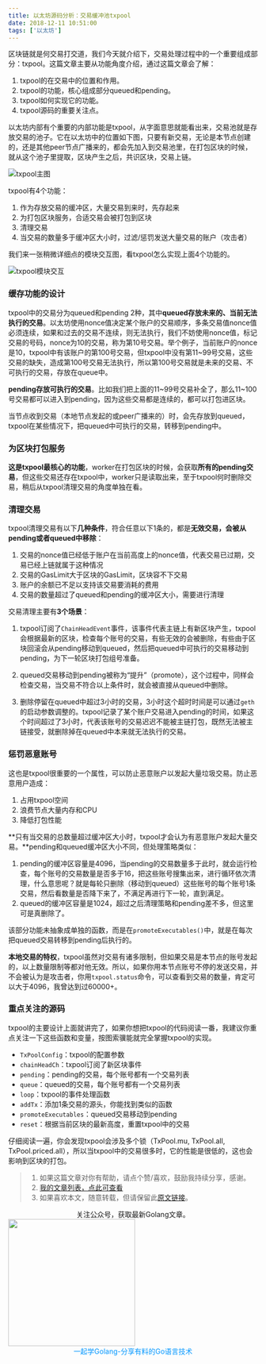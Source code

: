 ```yaml
---
title: 以太坊源码分析：交易缓冲池txpool
date: 2018-12-11 10:51:00
tags: ['以太坊']
---
```



区块链就是何交易打交道，我们今天就介绍下，交易处理过程中的一个重要组成部分：txpool。这篇文章主要从功能角度介绍，通过这篇文章会了解：

1. txpool的在交易中的位置和作用。
2. txpool的功能，核心组成部分queued和pending。
3. txpool如何实现它的功能。
4. txpool源码的重要关注点。

<!-- more -->

以太坊内部有个重要的内部功能是txpool，从字面意思就能看出来，交易池就是存放交易的池子。它在以太坊中的位置如下图，只要有新交易，无论是本节点创建的，还是其他peer节点广播来的，都会先加入到交易池里，在打包区块的时候，就从这个池子里提取，区块产生之后，共识区块，交易上链。

![txpool主图](http://cdn.lessisbetter.site/2018/txpool主图.png)

txpool有4个功能：

1. 作为存放交易的缓冲区，大量交易到来时，先存起来
2. 为打包区块服务，合适交易会被打包到区块
3. 清理交易
4. 当交易的数量多于缓冲区大小时，过滤/惩罚发送大量交易的账户（攻击者）



我们来一张稍微详细点的模块交互图，看txpool怎么实现上面4个功能的。

![txpool模块交互](http://cdn.lessisbetter.site/2018/txpool模块交互.png)

### 缓存功能的设计

txpool中的交易分为queued和pending 2种，其中**queued存放未来的、当前无法执行的交易**。以太坊使用nonce值决定某个账户的交易顺序，多条交易值nonce值必须连续，如果和过去的交易不连续，则无法执行，我们不妨使用nonce值，标记交易的号码，nonce为10的交易，称为第10号交易。举个例子，当前账户的nonce是10，txpool中有该账户的第100号交易，但txpool中没有第11~99号交易，这些交易的缺失，造成第100号交易无法执行，所以第100号交易就是未来的交易、不可执行的交易，存放在queue中。

**pending存放可执行的交易**。比如我们把上面的11~99号交易补全了，那么11~100号交易都可以进入到pending，因为这些交易都是连续的，都可以打包进区块。

当节点收到交易（本地节点发起的或peer广播来的）时，会先存放到queued，txpool在某些情况下，把queued中可执行的交易，转移到pending中。

### 为区块打包服务

**这是txpool最核心的功能**，worker在打包区块的时候，会获取**所有的pending交易**，但这些交易还存在txpool中，worker只是读取出来，至于txpool何时删除交易，稍后从txpool清理交易的角度单独在看。

### 清理交易

txpool清理交易有以下**几种条件**，符合任意以下1条的，都是**无效交易，会被从pending或者queued中移除**：

1. 交易的nonce值已经低于账户在当前高度上的nonce值，代表交易已过期，交易已经上链就属于这种情况
2. 交易的GasLimit大于区块的GasLimit，区块容不下交易
3. 账户的余额已不足以支持该交易要消耗的费用
4. 交易的数量超过了queued和pending的缓冲区大小，需要进行清理

交易清理主要有**3个场景**：

1. txpool订阅了`ChainHeadEvent`事件，该事件代表主链上有新区块产生，txpool会根据最新的区块，检查每个账号的交易，有些无效的会被删除，有些由于区块回滚会从pending移动到queued，然后把queued中可执行的交易移动到pending，为下一轮区块打包组号准备。

1. queued交易移动到pending被称为“提升”（promote），这个过程中，同样会检查交易，当交易不符合以上条件时，就会被直接从queued中删除。
2. 删除停留在queued中超过3小时的交易，3小时这个超时时间是可以通过`geth`的启动参数调整的。txpool记录了某个账户交易进入pending的时间，如果这个时间超过了3小时，代表该账号的交易迟迟不能被主链打包，既然无法被主链接受，就删除掉在queued中本来就无法执行的交易。

### 惩罚恶意账号

这也是txpool很重要的一个属性，可以防止恶意账户以发起大量垃圾交易。防止恶意用户造成：

1. 占用txpool空间
2. 浪费节点大量内存和CPU
3. 降低打包性能

**只有当交易的总数量超过缓冲区大小时，txpool才会认为有恶意账户发起大量交易。**pending和queued缓冲区大小不同，但处理策略类似：

1. pending的缓冲区容量是4096，当pending的交易数量多于此时，就会运行检查，每个账号的交易数量是否多于16，把这些账号搜集出来，进行循环依次清理，什么意思呢？就是每轮只删除（移动到queued）这些账号的每个账号1条交易，然后看数量是否降下来了，不满足再进行下一轮，直到满足。
2. queued的缓冲区容量是1024，超过之后清理策略和pending差不多，但这里可是真删除了。

该部分功能未抽象成单独的函数，而是在`promoteExecutables()`中，就是在每次把queued交易转移到pending后执行的。

**本地交易的特权**，txpool虽然对交易有诸多限制，但如果交易是本节点的账号发起的，以上数量限制等都对他无效。所以，如果你用本节点账号不停的发送交易，并不会被认为是攻击者，你用`txpool.status`命令，可以查看到交易的数量，肯定可以大于4096，我曾达到过60000+。

### 重点关注的源码

txpool的主要设计上面就讲完了，如果你想把txpool的代码阅读一番，我建议你重点关注一下这些函数和变量，按图索骥能就完全掌握txpool的实现。

- `TxPoolConfig`：txpool的配置参数
- `chainHeadCh`：txpool订阅了新区块事件
- `pending`：pending的交易，每个账号都有一个交易列表
- `queue`：queued的交易，每个账号都有一个交易列表
- `loop`：txpool的事件处理函数
- `addTx`：添加1条交易的源头，你能找到类似的函数
- `promoteExecutables`：queued交易移动到pending
- `reset`：根据当前区块的最新高度，重置txpool中的交易

仔细阅读一遍，你会发现txpool会涉及多个锁（TxPool.mu, TxPool.all, TxPool.priced.all），所以当txpool中的交易很多时，它的性能是很低的，这也会影响到区块的打包。


> 1. 如果这篇文章对你有帮助，请点个赞/喜欢，鼓励我持续分享，感谢。
> 2. [我的文章列表，点此可查看](http://lessisbetter.site/2018/12/11/gongzhonghao-articles/)
> 3. 如果喜欢本文，随意转载，但请保留此[原文链接](http://lessisbetter.site/2018/12/11/ethereum-design-of-txpool/)。


<div style="text-align:center">关注公众号，获取最新Golang文章。</div>

<img src="http://cdn.lessisbetter.site/image/png/gzh/gzh-%E5%B8%A6%E5%AD%97%E4%BA%8C%E7%BB%B4%E7%A0%81.png" style="border:0" width="256" hegiht="30" align=center />


<div style="color:#0096FF; text-align:center">一起学Golang-分享有料的Go语言技术</div>